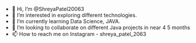 - 👋 Hi, I’m @ShreyaPatel20063
- 👀 I’m interested in exploring different technologies.
- 🌱 I’m currently learning Data Science, JAVA.
- 💞️ I’m looking to collaborate on different Java projects in near 4 5 months
- 📫 How to reach me on Instagram - shreya_patel_2063

<!---
ShreyaPatel20063/ShreyaPatel20063 is a ✨ special ✨ repository because its `README.md` (this file) appears on your GitHub profile.
You can click the Preview link to take a look at your changes.
--->

